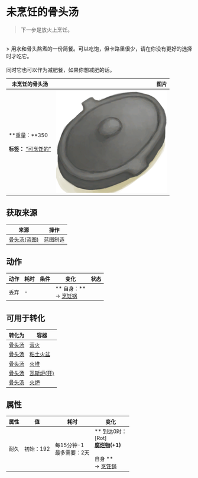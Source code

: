 # 未烹饪的骨头汤  
> 下一步是放火上烹饪。  
<br>  
> 用水和骨头熬煮的一份简餐。可以吃饱，但卡路里很少，请在你没有更好的选择时才吃它。<br><br>同时它也可以作为减肥餐，如果你想减肥的话。  
  
  未烹饪的骨头汤  |   图片   
 ----  |  ----:   
 **重量：**350<br><br>**标签：**	[“可烹饪的”](tag_Cookable.md)  |  <img decoding="async" src="Sprite/CookingPotClosed.png" href="a.md" style="max-width:300px;max-height:300px;">   
  
## 获取来源  
来源  |  操作  
----  |  ----  
[骨头汤(蓝图)](Bp_BoneBroth.md)  |  蓝图制造  
## 动作  
动作  |  耗时  |  条件  |  变化  |  状态  
----  |  ----  |  ----  |  ----  |  ----  
丢弃<br>  |  -  |    |  ** 自身：**<br>→ [烹饪锅](CookingPot.md)  |    
## 可用于转化  
转化为  |  容器  
----  |  ----  
[骨头汤](BoneBroth.md)  |  [营火](Campfire.md)  
[骨头汤](BoneBroth.md)  |  [粘土火盆](ClayFirePit.md)  
[骨头汤](BoneBroth.md)  |  [火堆](Fire.md)  
[骨头汤](BoneBroth.md)  |  [瓦斯炉(开)](GasCookerOn.md)  
[骨头汤](BoneBroth.md)  |  [火炉](Stove.md)  
## 属性   
属性  |  值  |  耗时  |  变化  
----  |  ----  |  ----  |  ----  
耐久  |  初始：192  |  每15分钟-1<br>最多需要：2天  |  ** 到达0时： **<br>** [Rot]  **<br>  [腐烂物](RottenRemains.md)(+1)<br><br>** 自身 **<br>→ [烹饪锅](CookingPot.md)  


<script>document.title="未烹饪的骨头汤 - 卡牌生存百科 Card Survival Wiki";</script>